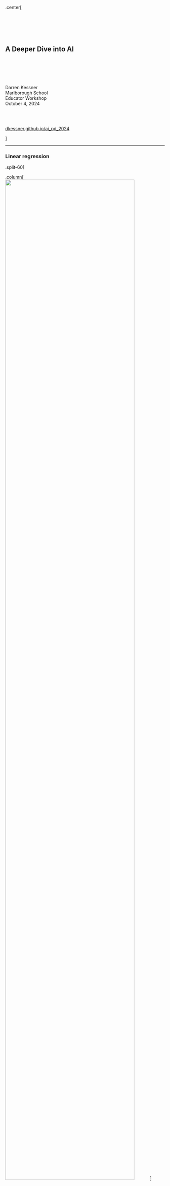 
.center[

<br/>
<br/>
<br/>
<br/>


## A Deeper Dive into AI

<br/>
<br/>
<br/>
<br/>



Darren Kessner  
Marlborough School   
Educator Workshop  
October 4, 2024  

<br/>
<br/>

[dkessner.github.io/ai_pd_2024](http://dkessner.github.io/ai_pd_2024)  


]

---

### Linear regression


.split-60[

.column[
<img src="pix/linear_regression_0.jpg" width="90%"/>
]
.column[
__data__  
x: input  
y: output  
]

]



---

### Linear regression

.split-60[

.column[
<img src="pix/linear_regression_1.jpg" width="90%"/>
]

.column[
__data__  
x: input  
y: output  
  
__model__  
line     
y = mx + b
  
__parameters__   
m (slope)  
b (intercept)  
]

__training the model__ 
finding the best parameters - 
minimizing a loss function

]


---

### Linear regression


.split-60[

.column[
<img src="pix/linear_regression_2.jpg" width="90%"/>
]

.column[
__data__  
x: input  
y: output  
  
__model__  
line     
y = mx + b
  
__parameters__   
m (slope)  
b (intercept)  
]

__training the model__ 
finding the best parameters - 
minimizing a loss function

__overfitting__  
too many parameters

]

---

### Training the model

.split-60[

.column[
<img src="pix/gradient_descent.png" width="90%"/>
]

.column[

Train the model  

= find the best parameters  

= minimize a loss function

<br/>
<br/>


Gradient Descent

- input training data

- compare to known output, calculate gradient

- adjust parameters in the direction of the gradient

]
]


---

### Neural networks

.split-60[

.column[
<img src="pix/neuron.png" width="80%"/>
<br/>
<br/>
<img src="pix/artificial_neuron.png" width="80%"/>
]

.column[
<br/>
<img src="pix/neural_network.png" width="100%"/>
]
]




